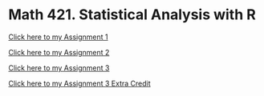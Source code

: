 # Math 421. Statistical Analysis with R

[Click here to my Assignment 1](Assignment1.html)

[Click here to my Assignment 2](Assignment2.html)

[Click here to my Assignment 3](Assignment3.html)

[Click here to my Assignment 3 Extra Credit](Assignment3-Extra-Credit.html)

